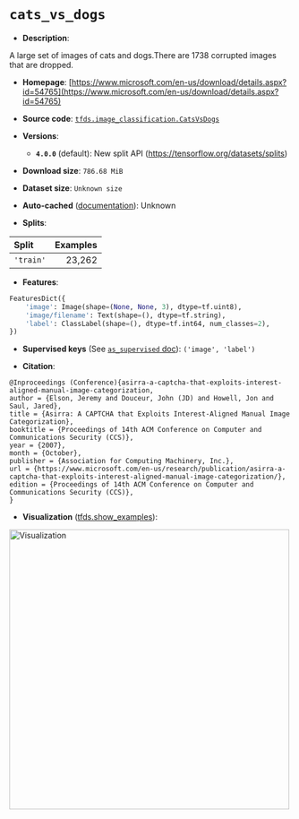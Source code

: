 <div itemscope itemtype="http://schema.org/Dataset">
  <div itemscope itemprop="includedInDataCatalog" itemtype="http://schema.org/DataCatalog">
    <meta itemprop="name" content="TensorFlow Datasets" />
  </div>

  <meta itemprop="name" content="cats_vs_dogs" />
  <meta itemprop="description" content="A large set of images of cats and dogs.There are 1738 corrupted images that are dropped.&#10;&#10;To use this dataset:&#10;&#10;```python&#10;import tensorflow_datasets as tfds&#10;&#10;ds = tfds.load(&#x27;cats_vs_dogs&#x27;, split=&#x27;train&#x27;)&#10;for ex in ds.take(4):&#10;  print(ex)&#10;```&#10;&#10;See [the guide](https://www.tensorflow.org/datasets/overview) for more&#10;informations on [tensorflow_datasets](https://www.tensorflow.org/datasets).&#10;&#10;&lt;img src=&quot;https://storage.googleapis.com/tfds-data/visualization/cats_vs_dogs-4.0.0.png&quot; alt=&quot;Visualization&quot; width=&quot;500px&quot;&gt;&#10;&#10;" />
  <meta itemprop="url" content="https://www.tensorflow.org/datasets/catalog/cats_vs_dogs" />
  <meta itemprop="sameAs" content="https://www.microsoft.com/en-us/download/details.aspx?id=54765" />
  <meta itemprop="citation" content="@Inproceedings (Conference){asirra-a-captcha-that-exploits-interest-aligned-manual-image-categorization,&#10;author = {Elson, Jeremy and Douceur, John (JD) and Howell, Jon and Saul, Jared},&#10;title = {Asirra: A CAPTCHA that Exploits Interest-Aligned Manual Image Categorization},&#10;booktitle = {Proceedings of 14th ACM Conference on Computer and Communications Security (CCS)},&#10;year = {2007},&#10;month = {October},&#10;publisher = {Association for Computing Machinery, Inc.},&#10;url = {https://www.microsoft.com/en-us/research/publication/asirra-a-captcha-that-exploits-interest-aligned-manual-image-categorization/},&#10;edition = {Proceedings of 14th ACM Conference on Computer and Communications Security (CCS)},&#10;}" />
</div>

# `cats_vs_dogs`

*   **Description**:

A large set of images of cats and dogs.There are 1738 corrupted images that are
dropped.

*   **Homepage**:
    [https://www.microsoft.com/en-us/download/details.aspx?id=54765](https://www.microsoft.com/en-us/download/details.aspx?id=54765)

*   **Source code**:
    [`tfds.image_classification.CatsVsDogs`](https://github.com/tensorflow/datasets/tree/master/tensorflow_datasets/image_classification/cats_vs_dogs.py)

*   **Versions**:

    *   **`4.0.0`** (default): New split API
        (https://tensorflow.org/datasets/splits)

*   **Download size**: `786.68 MiB`

*   **Dataset size**: `Unknown size`

*   **Auto-cached**
    ([documentation](https://www.tensorflow.org/datasets/performances#auto-caching)):
    Unknown

*   **Splits**:

Split     | Examples
:-------- | -------:
`'train'` | 23,262

*   **Features**:

```python
FeaturesDict({
    'image': Image(shape=(None, None, 3), dtype=tf.uint8),
    'image/filename': Text(shape=(), dtype=tf.string),
    'label': ClassLabel(shape=(), dtype=tf.int64, num_classes=2),
})
```

*   **Supervised keys** (See
    [`as_supervised` doc](https://www.tensorflow.org/datasets/api_docs/python/tfds/load#args)):
    `('image', 'label')`

*   **Citation**:

```
@Inproceedings (Conference){asirra-a-captcha-that-exploits-interest-aligned-manual-image-categorization,
author = {Elson, Jeremy and Douceur, John (JD) and Howell, Jon and Saul, Jared},
title = {Asirra: A CAPTCHA that Exploits Interest-Aligned Manual Image Categorization},
booktitle = {Proceedings of 14th ACM Conference on Computer and Communications Security (CCS)},
year = {2007},
month = {October},
publisher = {Association for Computing Machinery, Inc.},
url = {https://www.microsoft.com/en-us/research/publication/asirra-a-captcha-that-exploits-interest-aligned-manual-image-categorization/},
edition = {Proceedings of 14th ACM Conference on Computer and Communications Security (CCS)},
}
```

*   **Visualization**
    ([tfds.show_examples](https://www.tensorflow.org/datasets/api_docs/python/tfds/visualization/show_examples)):

<img src="https://storage.googleapis.com/tfds-data/visualization/cats_vs_dogs-4.0.0.png" alt="Visualization" width="500px">
